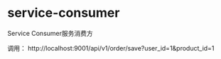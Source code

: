 # service-consumer
Service Consumer服务消费方


调用：
http://localhost:9001/api/v1/order/save?user_id=1&product_id=1
